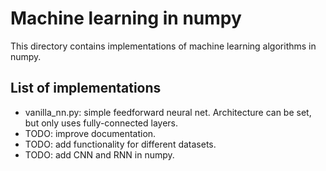 # Machine learning in numpy
This directory contains implementations of machine learning algorithms in numpy.

## List of implementations
- vanilla_nn.py: simple feedforward neural net. Architecture can be set, but only uses fully-connected layers.
- TODO: improve documentation.
- TODO: add functionality for different datasets.
- TODO: add CNN and RNN in numpy.

